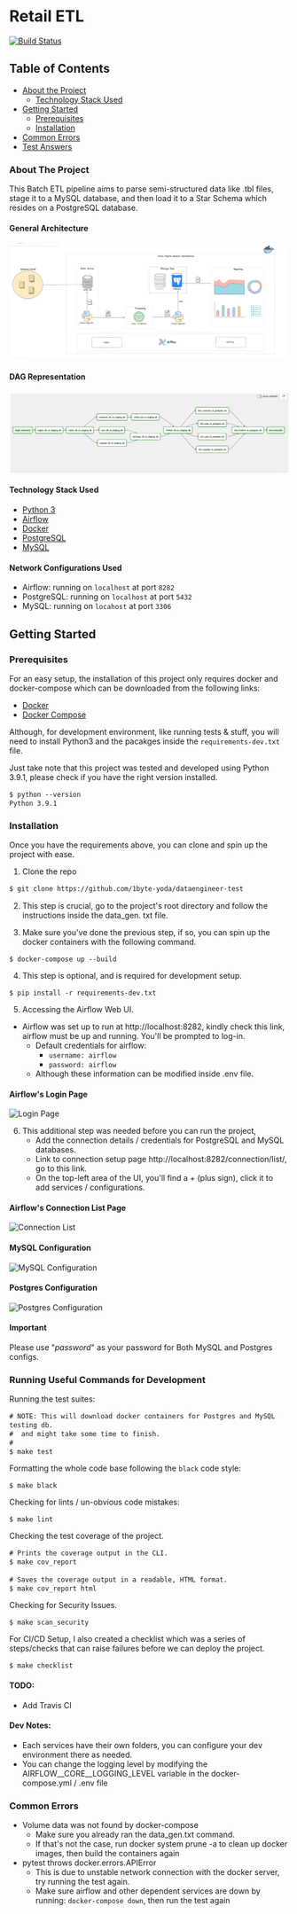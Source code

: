 # Retail ETL

[![Build Status](https://travis-ci.com/PHMark/gs-news-app.svg?branch=main)](https://travis-ci.com/1byte-yoda/gs-news-app)

<!-- PROJECT LOGO -->

<!-- TABLE OF CONTENTS -->
## Table of Contents

* [About the Project](#about-the-project)
  * [Technology Stack Used](#technology-stack-used)
* [Getting Started](#getting-started)
  * [Prerequisites](#prerequisites)
  * [Installation](#installation)
* [Common Errors](#common-errors)
* [Test Answers](https://github.com/1byte-yoda/dataengineer-test/blob/master/ANSWERS.md)


<!-- ABOUT THE PROJECT -->
### About The Project
This Batch ETL pipeline aims to parse semi-structured data like .tbl files,
stage it to a MySQL database, and then load it to a Star Schema
which resides on a PostgreSQL database.

#### General Architecture
![General Architecture](docs/images/general-architecture.png)

#### DAG Representation
![DAG Representation](docs/images/dag.png)


#### Technology Stack Used

* [Python 3](https://www.python.org/)
* [Airflow](https://www.airflow.org/)
* [Docker](https://www.docker.com/)
* [PostgreSQL](https://www.postgresql.org/)
* [MySQL](https://www.mysql.com/)


#### Network Configurations Used
* Airflow: running on `localhost` at port `8282` 
* PostgreSQL: running on `localhost` at port `5432`
* MySQL: running on `locahost` at port `3306`


## Getting Started

### Prerequisites
For an easy setup, the installation of this project only requires docker and docker-compose which can be 
downloaded from the following links:
* [Docker](https://docs.docker.com/get-docker/)
* [Docker Compose](https://docs.docker.com/compose/install/)

Although, for development environment, like running tests & stuff, you will need to install
Python3 and the pacakges inside the `requirements-dev.txt` file.

Just take note that this project was tested and developed using Python 3.9.1, please check if you have the 
right version installed.
```
$ python --version
Python 3.9.1
```

### Installation
Once you have the requirements above, you can clone and spin up the project with ease.
1. Clone the repo
```sh
$ git clone https://github.com/1byte-yoda/dataengineer-test
````

2. This step is crucial, go to the project's root directory and follow the instructions inside the data_gen.
   txt file.

3. Make sure you've done the previous step, if so, you can spin up the docker containers with the 
   following command.
   
```
$ docker-compose up --build
```

4. This step is optional, and is required for development setup.
```
$ pip install -r requirements-dev.txt
```

5. Accessing the Airflow Web UI.
  * Airflow was set up to run at http://localhost:8282, kindly check this link, airflow must be up and 
    running. You'll be prompted to log-in.
    * Default credentials for airflow:
      * `username: airflow`
      * `password: airflow`
    * Although these information can be modified inside .env file.
  
#### Airflow's Login Page
![Login Page](docs/images/airflow-homepage.png)

6. This additional step was needed before you can run the project,
    * Add the connection details / credentials for PostgreSQL and MySQL databases.
    * Link to connection setup page http://localhost:8282/connection/list/, go to this link.
    * On the top-left area of the UI, you'll find a + (plus sign), click it to add services / configurations.

#### Airflow's Connection List Page
![Connection List](docs/images/airflow-connection-list.png)

#### MySQL Configuration
![MySQL Configuration](docs/images/airflow-mysql-config.png)

#### Postgres Configuration
![Postgres Configuration](docs/images/airflow-postgres-config.png)

#### Important
Please use "*password*" as your password for Both MySQL and Postgres configs. 

### Running Useful Commands for Development
Running the test suites:
```
# NOTE: This will download docker containers for Postgres and MySQL testing db.
#  and might take some time to finish.
#
$ make test
```

Formatting the whole code base following the `black` code style:
```
$ make black
```

Checking for lints / un-obvious code mistakes:
```
$ make lint
```

Checking the test coverage of the project.
```
# Prints the coverage output in the CLI.
$ make cov_report

# Saves the coverage output in a readable, HTML format.
$ make cov_report html 
```

Checking for Security Issues.
```
$ make scan_security 
```

For CI/CD Setup, I also created a checklist which 
was a series of steps/checks that can raise failures 
before we can deploy the project.
```
$ make checklist
```

#### TODO:
* Add Travis CI

#### Dev Notes:
* Each services have their own folders, you can configure your dev environment
  there as needed.
* You can change the logging level by modifying the AIRFLOW__CORE__LOGGING_LEVEL variable
in the docker-compose.yml / .env file


### Common Errors
* Volume data was not found by docker-compose
    * Make sure you already ran the data_gen.txt command.
    * If that's not the case, run docker system prune -a to clean up docker images, then build the 
      containers again
* pytest throws docker.errors.APIError
    * This is due to unstable network connection with the docker server,
      try running the test again.
    * Make sure airflow and other dependent services are down by running:
    `docker-compose down`, then run the test again
      